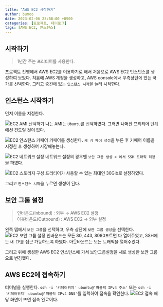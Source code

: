 ```yaml
---
title: "AWS EC2 시작하기"
author: bumoo
date: 2023-02-06 23:58:00 +0900
categories: [프로젝트, 데이로그]
tags: [AWS EC2, 인스턴스]
---
```



## 시작하기
> 1년간 주는 프리티어를 사용한다.

프로젝트 진행에서 AWS EC2를 이용하기로 해서 처음으로 AWS EC2 인스턴스를 생성하여 보았다.
처음에 AWS 계정을 생성하고, AWS console에서 우측상단에 있는 국가를 선택한다.
그리고 중간에 있는 `인스턴스 시작`을 눌러 시작한다.

## 인스턴스 시작하기
먼저 이름을 지정한다.

![EC2 AMI 선택하기](https://user-images.githubusercontent.com/61149599/216995535-83686d74-c24d-427d-b3eb-985bea0170ee.png)
나는 AMI는 `Ubuntu`를 선택하였다. 그러면 나머진 프리티어 단계에선 건드릴 것이 없다.

![EC2 인스턴스 키페어](https://user-images.githubusercontent.com/61149599/216996082-96449d80-bb35-47f4-aa29-beb84cf4cb71.png)
키페어를 생성한다. `새 키 페어 생성`을 누른 후 키페어 이름을 지정한 후 생성하여 저장해놓는다.

![EC2 네트워크 설정](https://user-images.githubusercontent.com/61149599/217003411-c2604421-6bac-4763-b370-4ff2ea6c1136.png)
네트워크 설정의 경우엔 `보안 그룹 생성 > 에서 SSH 트래픽 허용`을 하였다.

![EC2 스토리지 구성](https://user-images.githubusercontent.com/61149599/216998403-b5c2118d-e179-44cd-a2e9-a937cd1de5ce.png)
프리티어가 사용할 수 있는 최대인 30Gib로 설정하였다.

그리고 `인스턴스 시작`을 누르면 생성이 된다.

## 보안 그룹 설정
> 인바운드(Inbound) : 외부 → AWS EC2 설정<br>
> 아웃바운드(Outbound) : AWS EC2 → 외부 설정

왼쪽 탭에서 `보안 그룹`을 선택하고, 우측 상단에 `보안 그룹 생성`을 선택한다.
![EC2 보안 그룹 설정](https://user-images.githubusercontent.com/61149599/217004317-02adab63-54c1-47e1-a96c-2e57ed34fc7e.png)
인바운드는 모든 80, 443, 8080포트면 다 열어주었고, SSH에는 `내 IP`를 접근 가능하도록 하였다.
아웃바운드는 모든 트래픽을 열어주었다.

그리고 위에 생성한 AWS EC2 인스턴스에 가서 보안그룹설정을 새로 생성한 보안 그룹으로 변경했다.

## AWS EC2에 접속하기
터미널을 실행한다. `ssh -i '키페어위치' ubuntu@'퍼블릭 IPv4 주소'` 또는 `ssh -i '키페어위치' ubuntu@'퍼블릭 IPv4 DNS'`를 입력하여 접속을 확인한다.
![EC2 접속](https://user-images.githubusercontent.com/61149599/217024879-0aa1325d-605b-41bf-a81d-e2465668e232.png)
해당 화면이 뜨면 접속 완료이다.
